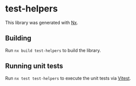 # test-helpers

This library was generated with [Nx](https://nx.dev).

## Building

Run `nx build test-helpers` to build the library.

## Running unit tests

Run `nx test test-helpers` to execute the unit tests via [Vitest](https://vitest.dev).
